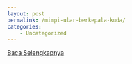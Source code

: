 ```yaml
---
layout: post
permalink: /mimpi-ular-berkepala-kuda/
categories:
    - Uncategorized
---
```


[Baca Selengkapnya](/08)